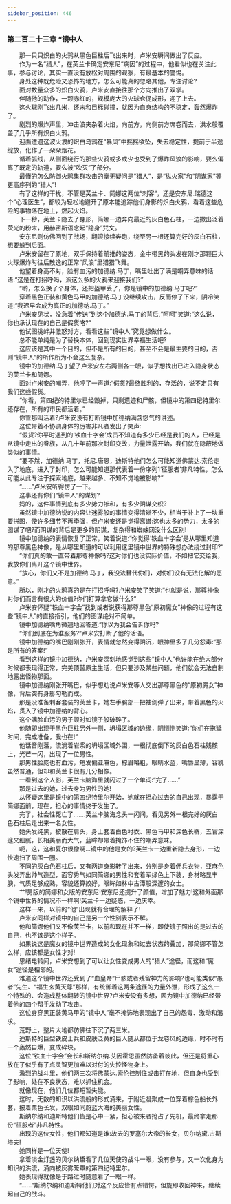 ```yaml
---
sidebar_position: 446
---
```

### 第二百二十三章 “镜中人  


　　那一只只炽白的火鸦从黑色巨柱后飞出来时，卢米安瞬间做出了反应。  
　　作为一名“猎人”，在芙兰卡确定安东尼“病因”的过程中，他看似也在关注此事，参与讨论，其实一直没有放松对周围的观察，有最基本的警惕。  
　　身处这种既危险又恐怖的地方，怎么可能真的忽略其他，专注讨论?  
　　面对数量众多的炽白火鸦，卢米安直接往那个方向推出了双掌。  
　　伴随他的动作，一颗赤红的，规模庞大的火球仓促成形，迎了上去。  
　　这火球刚飞出几米，还未和目标碰撞，就因为自身结构的不稳定，轰然爆炸了。  
　　剧烈的爆炸声里，冲击波夹杂着火焰，向前方，向侧前方席卷而去，洪水般覆盖了几乎所有炽白火鸦。  
　　迎面遭遇这波火浪的炽白乌鸦在“暴风”中摇摇欲坠，失去稳定性，提前于半途绽放，化作了一朵朵烟花。  
　　循着弧线，从侧面绕行的那些火鸦或多或少也受到了爆炸风浪的影响，要么偏离了既定的轨道，要么被“吹灭”了部分。  
　　最懂的怎么防御火鸦集群攻击的毫无疑问是“猎人”，是“纵火家”和“阴谋家”等更高序列的“猎人”!  
　　有了这样的干扰，不管是芙兰卡、简娜这两位“刺客”，还是安东尼.瑞德这个“心理医生”，都较为轻松地避开了原本能追踪他们身影的炽白火鸦，看着这些危险的事物落在地上，燃起火焰。  
　　下一秒，芙兰卡隐去了身形，简娜一边奔向最近的灰白色石柱，一边撒出泛着荧光的粉末，用赫密斯语念起“隐身”咒文。  
　　安东尼则仿佛回到了战场，翻滚接续奔跑，绕至另一根还算完好的灰白石柱，想要躲到后面。  
　　卢米安留在了原地，双手保持着前推的姿态，金中带黑的头发在刚才那颗巨大火球爆炸时往后散逸的正常“风浪”里猎猎飞舞。  
　　他望着身高不对，脸有血污的加德纳.马丁，嘴里吐出了满是嘲弄意味的话语:“这是在打招呼吗，派这么多的火鸦来迎接我们?”  
　　“哟，怎么换了个身体，还把盔甲丢了，你是镜中的加德纳.马丁吧?”  
　　穿着黑色正装和黄色马甲的加德纳.马丁没继续攻击，反而停了下来，阴冷笑道:“我迟早会成为真正的加德纳.马丁。”  
　　卢米安见状，没急着“传送”到这个加德纳.马丁的背后,“呵呵”笑道:“这么说，你也承认现在的自己是假货咯?”  
　　他试图挑衅并激怒对方，看看这些“镜中人”究竟想做什么。  
　　总不能单纯是为了替换本体，回到现实世界幸福生活吧?  
　　这应该是其中一个目的，但不是所有的目的，甚至不会是最主要的目的，否则“镜中人”的所作所为不会这么复杂。  
　　镜中的加德纳.马丁望了卢米安左右两侧各一眼，似乎想找出已进入隐身状态的芙兰卡和简娜。  
　　面对卢米安的嘲弄，他哼了一声道:“假货?最终胜利的，存活的，说不定只有我们这些假货。  
　　“你看，第四纪的特里尔已经毁掉，只剩遗迹和尸骸，但镜中的第四纪特里尔还存在，所有的市民都活着。”  
　　你管那叫活着?卢米安没有打断镜中加德纳满含怨气的讲述。  
　　这位带着不协调身体的厉害非凡者发出了笑声:  
　　“假货?你平时遇到的‘铁血十字会’成员不知道有多少已经是我们的人，已经是从镜中走出的眷族，从几十年前那次封印变故，力量泄露开始，我们就在隐蔽地做类似的事情。  
　　“要不然，加德纳.马丁，托尼.唐恩，迪斯特他们怎么可能知道佛蒙达.索伦走入了地底，进入了封印，怎么可能知道那代表着一份序列1‘征服者’非凡特性，怎么可能从此专注于探索地底，越来越多、不知不觉地被影响?”  
　　“......”卢米安听得愣了一下。  
　　这事还有你们“镜中人”的谋划?  
　　妈的，这件事情到底有多少势力掺和，有多少阴谋交织?  
　　虽然镜中加德纳说的内容让迷雾般的事情变得清晰不少，相当于补上了一块重要拼图，使许多细节不再牵强，但卢米安还是觉得离谱:这也太多的势力，太多的图谋了吧?而阴谋的背后是更多的阴谋，复杂得和蜘蛛网没什么区别!  
　　镜中加德纳的表情恢复了正常，笑着说道:“你觉得‘铁血十字会’是从哪里知道的那尊黑色神像，是从哪里知道的可以利用这里镜中世界的特殊想办法绕过封印?“  
　　“你们真的敢一直带着那尊神像吗?这对你们也没实际价值，不如把它交给我，我放你们离开这个镜中世界。  
　　“放心，你们又不是加德纳.马丁，我没法替代你们，对你们没有无法化解的恶意。”  
　　所以，刚才的火鸦真的是在打招呼吗?卢米安笑了笑道:“也就是说，那尊神像对你们而言有很大的价值?你们打算拿它做什么?”  
　　卢米安怀疑“铁血十字会”找到或者说获得那尊黑色“原初魔女”神像的过程有这些“镜中人”的直接指引，他们的图谋绝对不简单。  
　　镜中加德纳嘴角微翘地回答道:“你以为我会告诉你吗?  
　　“你们到底在为谁服务?”卢米安打断了他的话语。  
　　镜中加德纳的嘴巴刚刚张开，表情就忽然变得阴沉，眼神里多了几分怨毒:“那是所有的答案!”  
　　看到这样的镜中加德纳，卢米安深刻地感觉到这些“镜中人”也许能在绝大部分时候都表现得正常，完美顶替原主生活，但只要涉及某些问题，他们就会无法自制地露出怪物那面。  
　　镜中加德纳刚张开嘴巴，似乎想劝说卢米安等人交出那尊黑色的“原初魔女”神像，背后突有身影勾勒而成。  
　　那是没准备刺客套装的芙兰卡，她左手腕部一把袖剑弹了出来，带着黑色的火焰，贯入了镜中加德纳的背心。  
　　这个满脸血污的男子顿时如镜子般破碎了。  
　　他随即出现于黑色巨柱另外一侧，坍塌区域的边缘，阴恻恻笑道:“你们在拖延时间，完成准备，我也在!”  
　　他话音刚落，流淌着岩浆的坍塌区域外围，一根彻底倒下的灰白色石柱残骸上，光芒一闪，出现了一位男性。  
　　那男性脸庞也有血污，短发偏亚麻色，棕眉略粗，眼睛水蓝，嘴唇显薄，容貌虽然普通，但却和芙兰卡很有几分相像。  
　　一看到这个人影，芙兰卡脑海里就闪过了一个单词:“完了...…”  
　　那是过去的她，过去身为男性的她!  
　　从怀疑这里是镜中的第四纪特里尔开始，她就在担心过去的自己出现，暴露于简娜面前，现在，担心的事情终于发生了。  
　　完了，社会性死亡了…….芙兰卡脑海念头一闪间，看见另外一根完好的灰白色石柱后走出来一名女性。  
　　她头发纯黑，披散在肩头，身上套着白色衬衣、黑色马甲和深色长裤，五官深邃又细腻，长相美丽而大气，蓝眸却带着掩饰不住的嘲弄意味。  
　　呃，这，这和夏尔很像啊…镜中的他是女的?芙兰卡一边重新隐去身形，一边快速扫了周围一圈。  
　　不同的灰白色石柱后，又有两道身影转了出来，分别是身着佣兵衣物，亚麻色头发弄出帅气造型，面容秀气如同简娜的男性和套着军绿色上下装，身材略显丰腴，气质足够成熟，容貌还算姣好，眼眸如林中古潭般深邃的女士。  
　　艹!男版的简娜和女版的安东尼!安东尼还提升了颜值，增加了魅力!这和外面那个镜中世界的情况不一样啊!芙兰卡一边疑惑，一边庆幸。  
　　这样一来，以前的“他”出现就有合理的解释了!  
　　卢米安同样对镜中的自己是另一个性别表示不解。  
　　他和简娜他们又不像芙兰卡，以前和现在并不一样，即使镜子照出的是过去的自己，也不该是这个样子。  
　　如果说这是魔女的镜中世界造成的女化现象和过去状态的叠加，那简娜不管怎么样，应该都是女性才对!  
　　思绪电转间，卢米安想到了可以让女性变成男人的“猎人”途径，而这和“魔女”途径是相邻的。  
　　难道这个镜中世界还受到了“血皇帝”尸骸或者残留神力的影响?也可能类似“愚者”先生、“福生玄黄天尊”那样，有统御着这两条途径的力量外泄，形成了这么一个特殊的、会造成整体翻转的镜中世界?卢米安没有多想，因为镜中加德纳已经带着他的四个帮手发动了攻击。  
　　这位身穿黑正装黄马甲的“镜中人”毫不掩饰地表现出了自己的怨毒、激动和渴求。  
　　荒野上，整片大地都仿佛往下沉了两三米。  
　　迪斯特的巨型铁皮士兵和皮肤泛黄的巨人随从都位于龙卷风的边缘，时不时有一个轰然自爆，变成碎块。  
　　这位“铁血十字会”会长和斯纳尔纳.艾因霍恩虽然防备着彼此，但还是将重心放在了似乎有了点灵智更加难以对付的失控怪物身上。  
　　激烈的战斗里，他们两三次将佛蒙达.索伦控制住或击打在地，但自身也受到了影响，处在不良状态，难以抓住机会。  
　　就像现在，他们几位都短暂失能。  
　　这时，无数的知识以洪流般的形式涌来，于附近凝聚成一位穿着棕色船长外套，披着栗色长发，双眼如同蔚蓝大海的美丽女性。  
　　斯纳尔纳和迪斯特他们皆是心中一紧，担心被来者抢占了先机，最终拿走那份“征服者”非凡特性。  
　　出现的这位女性，他们都知道是谁:故去的罗塞尔大帝的长女，贝尔纳黛.古斯塔夫!  
　　她同样是一位天使!  
　　拿着淡金灯盏的贝尔纳黛看了几位天使的战斗一眼，没有参与，又一次化身为知识的洪流，涌向被灰雾笼罩的第四纪特里尔。  
　　她表现得就像是于路过时随意看了一眼一样。  
　　“……”斯纳尔纳和迪斯特他们对这个反应皆有点错愕，但旋即收回神来，继续起自己的战斗。  
